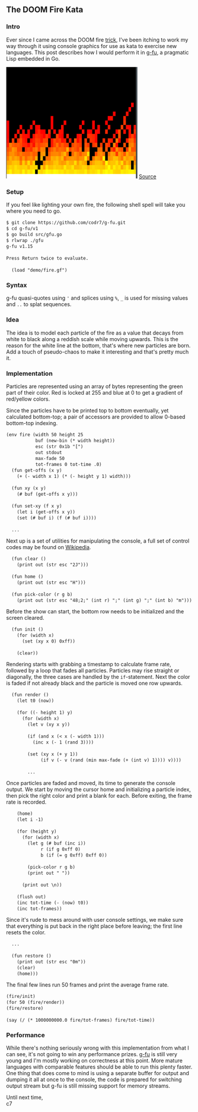## The DOOM Fire Kata

### Intro
Ever since I came across the DOOM fire [trick](https://fabiensanglard.net/doom_fire_psx/), I've been itching to work my way through it using console graphics for use as kata to exercise new languages. This post describes how I would perform it in [g-fu](https://github.com/codr7/g-fu/tree/master/v1), a pragmatic Lisp embedded in Go.

![Fire](fire.gif)
[Source](https://github.com/codr7/g-fu/blob/master/v1/demo/fire.gf)

### Setup
If you feel like lighting your own fire, the following shell spell will take you where you need to go.

```
$ git clone https://github.com/codr7/g-fu.git
$ cd g-fu/v1
$ go build src/gfu.go
$ rlwrap ./gfu
g-fu v1.15

Press Return twice to evaluate.

  (load "demo/fire.gf")
```

### Syntax
g-fu quasi-quotes using `'` and splices using `%`, `_` is used for missing values and `..` to splat sequences.

### Idea
The idea is to model each particle of the fire as a value that decays from white to black along a reddish scale while moving upwards. This is the reason for the white line at the bottom, that's where new particles are born. Add a touch of pseudo-chaos to make it interesting and that's pretty much it.

### Implementation
Particles are represented using an array of bytes representing the green part of their color. Red is locked at 255 and blue at 0 to get a gradient of red/yellow colors.

Since the particles have to be printed top to bottom eventually, yet calculated bottom-top; a pair of accessors are provided to allow 0-based bottom-top indexing.

```
(env fire (width 50 height 25
           buf (new-bin (* width height))
           esc (str 0x1b "[")
           out stdout
           max-fade 50
           tot-frames 0 tot-time .0)
  (fun get-offs (x y)
    (+ (- width x 1) (* (- height y 1) width)))

  (fun xy (x y)
    (# buf (get-offs x y)))

  (fun set-xy (f x y)
    (let i (get-offs x y))
    (set (# buf i) (f (# buf i))))

  ...
```

Next up is a set of utilities for manipulating the console, a full set of control codes may be found on [Wikipedia](https://en.wikipedia.org/wiki/ANSI_escape_code).

```
  (fun clear ()
    (print out (str esc "2J")))

  (fun home ()
    (print out (str esc "H")))

  (fun pick-color (r g b)
    (print out (str esc "48;2;" (int r) ";" (int g) ";" (int b) "m")))
```

Before the show can start, the bottom row needs to be initialized and the screen cleared.

```
  (fun init ()
    (for (width x)
      (set (xy x 0) 0xff))

    (clear))
```

Rendering starts with grabbing a timestamp to calculate frame rate, followed by a loop that fades all particles. Particles may rise straight or diagonally, the three cases are handled by the `if`-statement. Next the color is faded if not already black and the particle is moved one row upwards.

```
  (fun render ()
    (let t0 (now))
    
    (for ((- height 1) y)
      (for (width x)
        (let v (xy x y))
        
        (if (and x (< x (- width 1)))
          (inc x (- 1 (rand 3))))
          
        (set (xy x (+ y 1))
             (if v (- v (rand (min max-fade (+ (int v) 1)))) v))))

        ...
```

Once particles are faded and moved, its time to generate the console output. We start by moving the cursor home and initializing a particle index, then pick the right color and print a blank for each. Before exiting, the frame rate is recorded.

```
    (home)
    (let i -1)
    
    (for (height y)
      (for (width x)
        (let g (# buf (inc i))
             r (if g 0xff 0)
             b (if (= g 0xff) 0xff 0))
             
        (pick-color r g b)
        (print out " "))

      (print out \n))

    (flush out)
    (inc tot-time (- (now) t0))
    (inc tot-frames))
```

Since it's rude to mess around with user console settings, we make sure that everything is put back in the right place before leaving; the first line resets the color.

```
  ...
  
  (fun restore ()
    (print out (str esc "0m"))
    (clear)
    (home)))
```

The final few lines run 50 frames and print the average frame rate.

```
(fire/init)
(for 50 (fire/render))
(fire/restore)

(say (/ (* 1000000000.0 fire/tot-frames) fire/tot-time))
```

### Performance
While there's nothing seriously wrong with this implementation from what I can see, it's not going to win any performance prizes. [g-fu](https://github.com/codr7/g-fu/tree/master/v1) is still very young and I'm mostly working on correctness at this point. More mature languages with comparable features should be able to run this plenty faster. One thing that does come to mind is using a separate buffer for output and dumping it all at once to the console, the code is prepared for switching output stream but g-fu is still missing support for memory streams.

Until next time,<br/>
c7